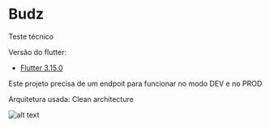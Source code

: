 # Budz
Teste técnico

Versão do flutter:
- [Flutter 3.15.0](https://docs.flutter.dev/release/archive?tab=windows)

Este projeto precisa de um endpoit para funcionar no modo DEV e no PROD

Arquitetura usada: Clean architecture

![alt text](https://github.com/usernameMatsui01/Budz/blob/main/screenshots/Screenshot_1695864868.png?raw=true)